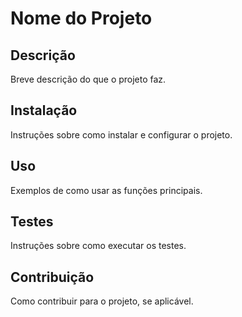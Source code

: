 # Nome do Projeto

## Descrição
Breve descrição do que o projeto faz.

## Instalação
Instruções sobre como instalar e configurar o projeto.

## Uso
Exemplos de como usar as funções principais.

## Testes
Instruções sobre como executar os testes.

## Contribuição
Como contribuir para o projeto, se aplicável.

